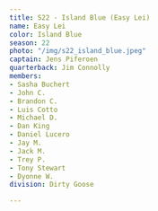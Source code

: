 ```yaml
---
title: S22 - Island Blue (Easy Lei)
name: Easy Lei
color: Island Blue
season: 22
photo: "/img/s22_island_blue.jpeg"
captain: Jens Piferoen
quarterback: Jim Connolly
members:
- Sasha Buchert
- John C.
- Brandon C.
- Luis Cotto
- Michael D.
- Dan King
- Daniel Lucero
- Jay M.
- Jack M.
- Trey P.
- Tony Stewart
- Dyonne W.
division: Dirty Goose

---
```

